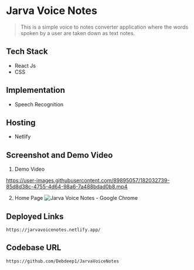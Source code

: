 # Jarva Voice Notes

> This is a simple voice to notes converter application where the words spoken by a user are taken down as text notes.


## Tech Stack
- React Js
- CSS

## Implementation
- Speech Recognition

## Hosting
- Netlify

## Screenshot and Demo Video

1. Demo Video

https://user-images.githubusercontent.com/89895057/182032739-85d8d38c-4755-4d64-98a6-7a488bdad0b8.mp4

2. Home Page
![Jarva Voice Notes - Google Chrome](https://user-images.githubusercontent.com/89895057/182032746-adc4f56a-f8d9-42da-94aa-5984f098e996.png)


## Deployed Links
```
https://jarvavoicenotes.netlify.app/
```
## Codebase URL
```
https://github.com/Debdeep1/JarvaVoiceNotes
```

